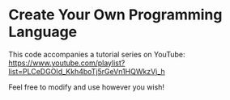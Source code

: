 # Create Your Own Programming Language
This code accompanies a tutorial series on YouTube:
https://www.youtube.com/playlist?list=PLCeDGOId_Kkh4boTj5rGeVn1HQWkzVj_h

Feel free to modify and use however you wish!
